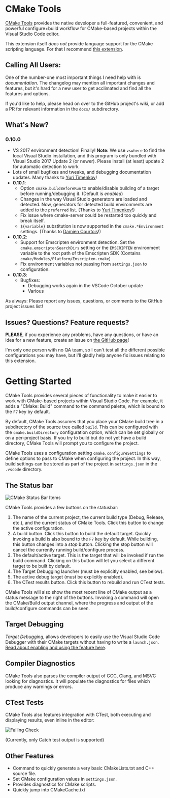 # CMake Tools

[CMake Tools](https://marketplace.visualstudio.com/items?itemName=vector-of-bool.cmake-tools) provides the native developer a full-featured, convenient, and
powerful configure+build workflow for CMake-based projects within the
Visual Studio Code editor.

This extension itself *does not* provide language support for the CMake
scripting language. For that I recommend [this extension](https://marketplace.visualstudio.com/items?itemName=twxs.cmake).

## Calling All Users:

One of the number-one most important things I need help with is _documentation_.
The changelog may mention all important changes and features, but it's hard for
a new user to get acclimated and find all the features and options.

If you'd like to help, please head on over to the GitHub project's wiki, or
add a PR for relevant information in the `docs/` subdirectory.

## What's New?

### **0.10.0**
- VS 2017 environment detection! Finally! **Note:** We use `vswhere` to find the
  local Visual Studio installation, and this program is only bundled with
  Visual Studio 2017 Update 2 (or newer). Please install (at least) update 2
  for automatic detection to work
- Lots of small bugfixes and tweaks, and debugging documentation updates. Many thanks to [Yuri Timenkov](https://github.com/ytimenkov)!
- **0.10.1**:
  - Option `cmake.buildBeforeRun` to enable/disable building of a target before
    running/debugging it. (Default is *enabled*)
  - Changes in the way Visual Studio generators are loaded and detected. Now,
    generators for detected build environments are added to the `preferred`
    list. (Thanks to [Yuri Timenkov](https://github.com/ytimenkov)!)
  - Fix issue where cmake-server could be restarted too quickly and break
    itself.
  - `${variable}` substitution is now supported in the `cmake.*Environment`
    settings. (Thanks to [Damien Courtois](https://github.com/dcourtois)!)
- **0.10.2**:
  - Support for Emscripten environment detection. Set the
    `cmake.emscriptenSearchDirs` setting or the `EMSCRIPTEN` environment
    variable to the root path of the Emscripten SDK
    (Contains `cmake/Modules/Platform/Emscripten.cmake`)
  - Fix environment variables not passing from `settings.json` to configuration.
- **0.10.3**:
  - Bugfixes:
    - Debugging works again in the VSCode October update
    - Various

As always: Please report any issues, questions, or comments to the GitHub
project issues list!

## Issues? Questions? Feature requests?

**PLEASE**, if you experience any problems, have any questions, or have an idea
for a new feature, create an issue on [the GitHub page](https://github.com/vector-of-bool/vscode-cmake-tools)!

I'm only one person with no QA team, so I can't test all the different possible
configurations you may have, but I'll gladly help anyone fix issues relating to
this extension.

# Getting Started

CMake Tools provides several pieces of functionality to make it easier to work
with CMake-based projects within Visual Studio Code. For example, it adds a
"CMake: Build" command to the command palette, which is bound to the ``F7``
key by default.

By default, CMake Tools assumes that you place your CMake build tree in a
subdirectory of the source tree called ``build``. This can be configured with
the ``cmake.buildDirectory`` configuration option, which can be set globally or
on a per-project basis. If you try to build but do not yet have a build
directory, CMake Tools will prompt you to configure the project.

CMake Tools uses a configuration setting ``cmake.configureSettings`` to define
options to pass to CMake when configuring the project. In this way, build
settings can be stored as part of the project in ``settings.json`` in the
``.vscode`` directory.

## The Status bar

![CMake Status Bar Items](https://github.com/vector-of-bool/vscode-cmake-tools/raw/master/images/statusbar_marked.png)

CMake Tools provides a few buttons on the statusbar:

1.  The name of the current project, the current build type (Debug, Release, etc.),
    and the current status of CMake Tools. Click this button to change the active
    configuration.
2.  A build button. Click this button to build the default target. Quickly invoking
    a build is also bound to the ``F7`` key by default. While building, this button
    changes into a _stop_ button. Clicking the stop button will cancel the
    currently running build/configure process.
3.  The default/active target. This is the target that will be invoked if run
    the build command. Clicking on this button will let you select a different
    target to be built by default.
4.  The Target Debugging launcher (must be explicitly enabled, see below).
5.  The active debug target (must be explicitly enabled).
6.  The CTest results button. Click this button to rebuild and run CTest tests.

CMake Tools will also show the most recent line of CMake output as a status message
to the right of the buttons. Invoking a command will open the CMake/Build output
channel, where the progress and output of the build/configure commands can be
seen.

## Target Debugging

*Target Debugging*, allows developers to easily use the Visual
Studio Code Debugger with their CMake targets without having to write a
``launch.json``. [Read about enabling and using the feature here](https://github.com/vector-of-bool/vscode-cmake-tools/blob/develop/docs/target_debugging.md).

## Compiler Diagnostics

CMake Tools also parses the compiler output of GCC, Clang, and MSVC looking for
diagnostics. It will populate the diagnostics for files which produce any warnings
or errors.

## CTest Tests

CMake Tools also features integration with CTest, both executing and displaying
results, even inline in the editor:

![Failing Check](https://github.com/vector-of-bool/vscode-cmake-tools/raw/master/images/failed_check.png)

(Currently, only Catch test output is supported)

## Other Features

- Command to quickly generate a very basic CMakeLists.txt and C++ source file.
- Set CMake configuration values in ``settings.json``.
- Provides diagnostics for CMake scripts.
- Quickly jump into CMakeCache.txt
